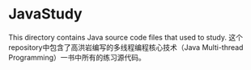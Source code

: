# JavaStudy
This directory contains Java source code files that used to study.
这个repository中包含了高洪岩编写的多线程编程核心技术（Java Multi-thread Programming）一书中所有的练习源代码。
